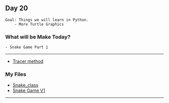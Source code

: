 ## Day 20

    Goal: Things we will learn in Python.
        - More Turtle Graphics

### What will be Make Today?
    - Snake Game Part 1

----------------------------------------------------------------------------------------
- [Tracer method](https://docs.python.org/3.3/library/turtle.html?highlight=turtle#turtle.tracer)

### My Files

- [Snake_class](snake.py)
- [Snake Game V1](main.py)

----------------------------------------------------------------------------------------
